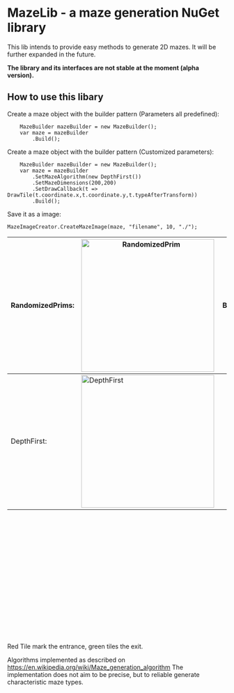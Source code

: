 ﻿# MazeLib - a maze generation NuGet library

This lib intends to provide easy methods to generate 2D mazes.
It will be further expanded in the future.

**The library and its interfaces are not stable at the moment (alpha version).**


## How to use this libary

Create a maze object with the builder pattern (Parameters all predefined):
```
    MazeBuilder mazeBuilder = new MazeBuilder();
    var maze = mazeBuilder
        .Build();
```

Create a maze object with the builder pattern (Customized parameters):
```
    MazeBuilder mazeBuilder = new MazeBuilder();
    var maze = mazeBuilder
        .SetMazeAlgorithm(new DepthFirst())
        .SetMazeDimensions(200,200)
        .SetDrawCallback(t => DrawTile(t.coordinate.x,t.coordinate.y,t.typeAfterTransform))
        .Build();
```



Save it as a image:
```
MazeImageCreator.CreateMazeImage(maze, "filename", 10, "./");
```


| RandomizedPrims: | <img align="left"  width="305" height="305" src="https://raw.githubusercontent.com/z0dd42d1/MazeLib/master/Documentation/RandomizedPrims.gif" title="RandomizedPrim">| BinaryTree:   |<img align="left"  width="305" height="305" src="https://raw.githubusercontent.com/z0dd42d1/MazeLib/master/Documentation/BinaryTree.gif" title="BinaryTree">
| --------------- |-------------|------------|-----------|
| DepthFirst: | <img align="left"  width="305" height="305" src="https://raw.githubusercontent.com/z0dd42d1/MazeLib/master/Documentation/DepthFirst.gif" title="DepthFirst">|   |




<br/><br/><br/><br/><br/><br/><br/><br/><br/><br/><br/><br/><br/><br/><br/><br/><br/>
Red Tile mark the entrance, green tiles the exit.

Algorithms implemented as described on https://en.wikipedia.org/wiki/Maze_generation_algorithm
The implementation does not aim to be precise, but to reliable generate characteristic maze types.
